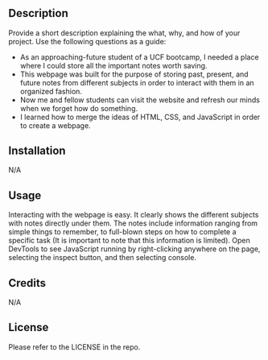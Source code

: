 # <Basics-of-Fullstack-Web-Development>

## Description

Provide a short description explaining the what, why, and how of your project. Use the following questions as a guide:

- As an approaching-future student of a UCF bootcamp, I needed a place where I could store all the important notes worth saving.
- This webpage was built for the purpose of storing past, present, and future notes from different subjects in order to interact with them in an organized fashion.
- Now me and fellow students can visit the website and refresh our minds when we forget how do something.
- I learned how to merge the ideas of HTML, CSS, and JavaScript in order to create a webpage.


## Installation

N/A


## Usage

Interacting with the webpage is easy. It clearly shows the different subjects with notes directly under them. The notes include information ranging from simple things to remember, to full-blown steps on how to complete a specific task (It is important to note that this information is limited). Open DevTools to see JavaScript running by right-clicking anywhere on the page, selecting the inspect button, and then selecting console.


## Credits

N/A


## License

Please refer to the LICENSE in the repo.
